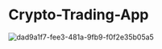 # Crypto-Trading-App
![dad9a1f7-fee3-481a-9fb9-f0f2e35b05a5](https://user-images.githubusercontent.com/80398950/143040352-dcff8c23-661b-452f-bf9e-cdf8d1e7973a.jpg)

